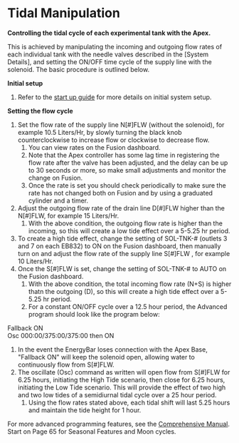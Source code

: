 # Tidal Manipulation

**Controlling the tidal cycle of each experimental tank with the Apex.** 

This is achieved by manipulating the incoming and outgoing flow rates of each individual tank with the needle valves described in the [System Details], and setting the ON/OFF time cycle of the supply line with the solenoid. The basic procedure is outlined below.

**Initial setup**  

1. Refer to the [start up guide](05-start-up_guide.md/#Overflow_into_Secondary_Sump) for more details on initial system setup.

**Setting the flow cycle**  

1. Set the flow rate of the supply line N[#]FLW (without the solenoid), for example 10.5 Liters/Hr, by slowly turning the black knob counterclockwise to increase flow or clockwise to decrease flow.
    1. You can view rates on the Fusion dashboard.
    1. Note that the Apex controller has some lag time in registering the flow rate after the valve has been adjusted, and the delay can be up to 30 seconds or more, so make small adjustments and monitor the change on Fusion.
    1. Once the rate is set you should check periodically to make sure the rate has not changed both on Fusion and by using a graduated cylinder and a timer.
1. Adjust the outgoing flow rate of the drain line D[#]FLW higher than the N[#]FLW, for example 15 Liters/Hr. 
    1. With the above condition, the outgoing flow rate is higher than the incoming, so this will create a low tide effect over a 5-5.25 hr period.
1. To create a high tide effect, change the setting of SOL-TNK-# (outlets 3 and 7 on each EB832) to ON on the Fusion dashboard, then manually turn on and adjust the flow rate of the supply line S[#]FLW , for example 10 Liters/Hr.  
1. Once the S[#]FLW is set, change the setting of SOL-TNK-# to AUTO on the Fusion dashboard. 
    1. With the above condition, the total incoming flow rate (N+S) is higher thatn the outgoing (D), so this will create a high tide effect over a 5-5.25 hr period.
    1. For a constant ON/OFF cycle over a 12.5 hour period, the Advanced program should look like the program below:

Fallback ON  
Osc 000:00/375:00/375:00 then ON

1. In the event the EnergyBar loses connection with the Apex Base, "Fallback ON" will keep the solenoid open, allowing water to continuously flow from S[#]FLW.  
1. The oscillate (Osc) command as written will open flow from S[#]FLW for 6.25 hours, initiating the High Tide scenario, then close for 6.25 hours, initiating the Low Tide scenario.  This will provide the effect of two high and two low tides of a semidiurnal tidal cycle over a 25 hour period.  
    1. Using the flow rates stated above, each tidal shift will last 5.25 hours and maintain the tide height for 1 hour.  

For more advanced programming features, see the [Comprehensive Manual](https://github.com/SilbigerLab/Mesocosm_User_Manual/tree/7503b88686aef920c4a4ed473b1efe37b34dae10/Manuals/Apex_Comprehensive_Reference_Manual.pdf). Start on Page 65 for Seasonal Features and Moon cycles.

